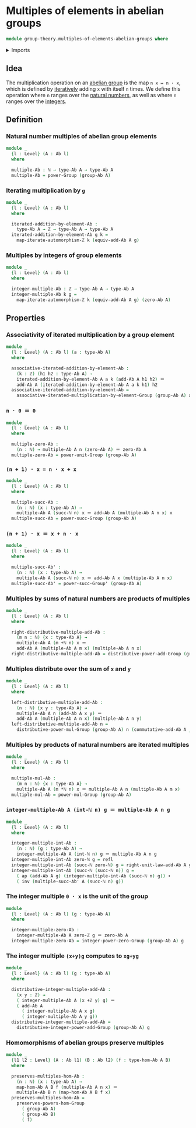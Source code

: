 # Multiples of elements in abelian groups

```agda
module group-theory.multiples-of-elements-abelian-groups where
```

<details><summary>Imports</summary>

```agda
open import elementary-number-theory.addition-integers
open import elementary-number-theory.addition-natural-numbers
open import elementary-number-theory.integers
open import elementary-number-theory.multiplication-natural-numbers
open import elementary-number-theory.natural-numbers

open import foundation.action-on-identifications-functions
open import foundation.coproduct-types
open import foundation.dependent-pair-types
open import foundation.identity-types
open import foundation.iterating-automorphisms
open import foundation.universe-levels

open import group-theory.abelian-groups
open import group-theory.groups
open import group-theory.homomorphisms-abelian-groups
open import group-theory.powers-of-elements-groups

open import structured-types.initial-pointed-type-equipped-with-automorphism
```

</details>

## Idea

The multiplication operation on an
[abelian group](group-theory.abelian-groups.md) is the map `n x ↦ n · x`, which
is defined by [iteratively](foundation.iterating-functions.md) adding `x` with
itself `n` times. We define this operation where `n` ranges over the
[natural numbers](elementary-number-theory.natural-numbers.md), as well as where
`n` ranges over the [integers](elementary-number-theory.integers.md).

## Definition

### Natural number multiples of abelian group elements

```agda
module _
  {l : Level} (A : Ab l)
  where

  multiple-Ab : ℕ → type-Ab A → type-Ab A
  multiple-Ab = power-Group (group-Ab A)
```

### Iterating multiplication by `g`

```agda
module _
  {l : Level} (A : Ab l)
  where

  iterated-addition-by-element-Ab :
    type-Ab A → ℤ → type-Ab A → type-Ab A
  iterated-addition-by-element-Ab g k =
    map-iterate-automorphism-ℤ k (equiv-add-Ab A g)
```

### Multiples by integers of group elements

```agda
module _
  {l : Level} (A : Ab l)
  where

  integer-multiple-Ab : ℤ → type-Ab A → type-Ab A
  integer-multiple-Ab k g =
    map-iterate-automorphism-ℤ k (equiv-add-Ab A g) (zero-Ab A)
```

## Properties

### Associativity of iterated multiplication by a group element

```agda
module _
  {l : Level} (A : Ab l) (a : type-Ab A)
  where

  associative-iterated-addition-by-element-Ab :
    (k : ℤ) (h1 h2 : type-Ab A) →
    iterated-addition-by-element-Ab A a k (add-Ab A h1 h2) ＝
    add-Ab A (iterated-addition-by-element-Ab A a k h1) h2
  associative-iterated-addition-by-element-Ab =
    associative-iterated-multiplication-by-element-Group (group-Ab A) a
```

### `n · 0 ＝ 0`

```agda
module _
  {l : Level} (A : Ab l)
  where

  multiple-zero-Ab :
    (n : ℕ) → multiple-Ab A n (zero-Ab A) ＝ zero-Ab A
  multiple-zero-Ab = power-unit-Group (group-Ab A)
```

### `(n + 1) · x = n · x + x`

```agda
module _
  {l : Level} (A : Ab l)
  where

  multiple-succ-Ab :
    (n : ℕ) (x : type-Ab A) →
    multiple-Ab A (succ-ℕ n) x ＝ add-Ab A (multiple-Ab A n x) x
  multiple-succ-Ab = power-succ-Group (group-Ab A)
```

### `(n + 1) · x ＝ x + n · x`

```agda
module _
  {l : Level} (A : Ab l)
  where

  multiple-succ-Ab' :
    (n : ℕ) (x : type-Ab A) →
    multiple-Ab A (succ-ℕ n) x ＝ add-Ab A x (multiple-Ab A n x)
  multiple-succ-Ab' = power-succ-Group' (group-Ab A)
```

### Multiples by sums of natural numbers are products of multiples

```agda
module _
  {l : Level} (A : Ab l)
  where

  right-distributive-multiple-add-Ab :
    (m n : ℕ) {x : type-Ab A} →
    multiple-Ab A (m +ℕ n) x ＝
    add-Ab A (multiple-Ab A m x) (multiple-Ab A n x)
  right-distributive-multiple-add-Ab = distributive-power-add-Group (group-Ab A)
```

### Multiples distribute over the sum of `x` and `y`

```agda
module _
  {l : Level} (A : Ab l)
  where

  left-distributive-multiple-add-Ab :
    (n : ℕ) {x y : type-Ab A} →
    multiple-Ab A n (add-Ab A x y) ＝
    add-Ab A (multiple-Ab A n x) (multiple-Ab A n y)
  left-distributive-multiple-add-Ab n =
    distributive-power-mul-Group (group-Ab A) n (commutative-add-Ab A _ _)
```

### Multiples by products of natural numbers are iterated multiples

```agda
module _
  {l : Level} (A : Ab l)
  where

  multiple-mul-Ab :
    (m n : ℕ) {x : type-Ab A} →
    multiple-Ab A (m *ℕ n) x ＝ multiple-Ab A n (multiple-Ab A m x)
  multiple-mul-Ab = power-mul-Group (group-Ab A)
```

### `integer-multiple-Ab A (int-ℕ n) g ＝ multiple-Ab A n g`

```agda
module _
  {l : Level} (A : Ab l)
  where

  integer-multiple-int-Ab :
    (n : ℕ) (g : type-Ab A) →
    integer-multiple-Ab A (int-ℕ n) g ＝ multiple-Ab A n g
  integer-multiple-int-Ab zero-ℕ g = refl
  integer-multiple-int-Ab (succ-ℕ zero-ℕ) g = right-unit-law-add-Ab A g
  integer-multiple-int-Ab (succ-ℕ (succ-ℕ n)) g =
    ( ap (add-Ab A g) (integer-multiple-int-Ab (succ-ℕ n) g)) ∙
    ( inv (multiple-succ-Ab' A (succ-ℕ n) g))
```

### The integer multiple `0 · x` is the unit of the group

```agda
module _
  {l : Level} (A : Ab l) (g : type-Ab A)
  where

  integer-multiple-zero-Ab :
    integer-multiple-Ab A zero-ℤ g ＝ zero-Ab A
  integer-multiple-zero-Ab = integer-power-zero-Group (group-Ab A) g
```

### The integer multiple `(x+y)g` computes to `xg+yg`

```agda
module _
  {l : Level} (A : Ab l) (g : type-Ab A)
  where

  distributive-integer-multiple-add-Ab :
    (x y : ℤ) →
    ( integer-multiple-Ab A (x +ℤ y) g) ＝
    ( add-Ab A
      ( integer-multiple-Ab A x g)
      ( integer-multiple-Ab A y g))
  distributive-integer-multiple-add-Ab =
    distributive-integer-power-add-Group (group-Ab A) g
```

### Homomorphisms of abelian groups preserve multiples

```agda
module _
  {l1 l2 : Level} (A : Ab l1) (B : Ab l2) (f : type-hom-Ab A B)
  where

  preserves-multiples-hom-Ab :
    (n : ℕ) (x : type-Ab A) →
    map-hom-Ab A B f (multiple-Ab A n x) ＝
    multiple-Ab B n (map-hom-Ab A B f x)
  preserves-multiples-hom-Ab =
    preserves-powers-hom-Group
      ( group-Ab A)
      ( group-Ab B)
      ( f)
```
